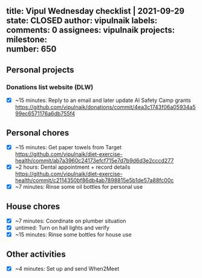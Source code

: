title:	Vipul Wednesday checklist | 2021-09-29
state:	CLOSED
author:	vipulnaik
labels:	
comments:	0
assignees:	vipulnaik
projects:	
milestone:	
number:	650
--
## Personal projects

### Donations list website (DLW)

- [x] ~15 minutes: Reply to an email and later update AI Safety Camp grants https://github.com/vipulnaik/donations/commit/4ea3c1743f06a05934a599ec6571176a6db755f4

## Personal chores

- [x] ~15 minutes: Get paper towels from Target https://github.com/vipulnaik/diet-exercise-health/commit/ab7a3960c24173efcf715e7d7b9d6d3e2cccd277
- [x] ~2 hours: Dental appointment + record details https://github.com/vipulnaik/diet-exercise-health/commit/c2114350bf86db4ab7898815e5b1de57a88fc00c
- [x] ~7 minutes: Rinse some oil bottles for personal use 

## House chores

- [x] ~7 minutes: Coordinate on plumber situation
- [x] untimed: Turn on hall lights and verify
- [x] ~15 minutes: Rinse some bottles for house use  

## Other activities

- [x] ~4 minutes: Set up and send When2Meet

